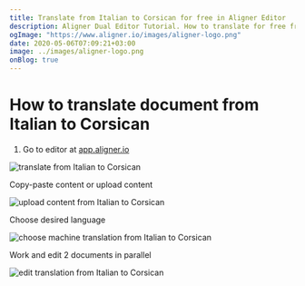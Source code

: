 ```yaml
---
title: Translate from Italian to Corsican for free in Aligner Editor
description: Aligner Dual Editor Tutorial. How to translate for free from Italian to Corsican. Aligner is multilingual document management platform. 
ogImage: "https://www.aligner.io/images/aligner-logo.png"
date: 2020-05-06T07:09:21+03:00
image: ../images/aligner-logo.png
onBlog: true
---
```


# How to translate document from Italian to Corsican

1. Go to editor at [app.aligner.io](https://app.aligner.io "Aligner App web page")

![translate from Italian to Corsican](../aligner-blank-editor.png "translate from Italian to Corsican")

Copy-paste content or upload content

![upload content from Italian to Corsican](../aligner-uploaded-document.png "upload content from Italian to Corsican")

Choose desired language

![choose machine translation from Italian to Corsican](../aligner-language-dropdown.png "choose machine translation from Italian to Corsican")

Work and edit 2 documents in parallel

![edit translation from Italian to Corsican](../aligner-double-sitded-editor.png "edit translation from Italian to Corsican")

